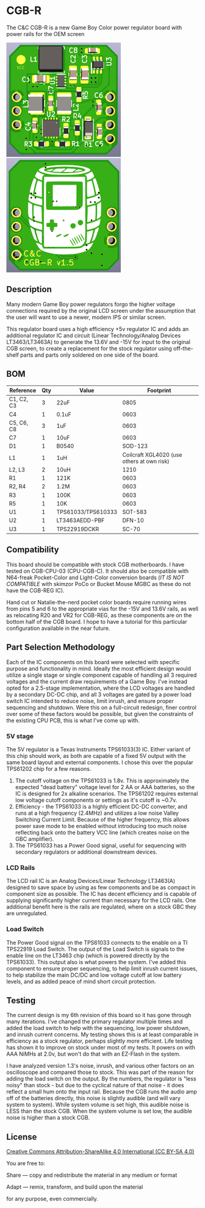 # CGB-R
The C&C CGB-R is a new Game Boy Color power regulator board with power rails for the OEM screen

<img src="CGB_R_Front.png" width=300 height=300><img src="CGB_R_Back.png" width=300 height=300>

## Description

Many modern Game Boy power regulators forgo the higher voltage connections required by the original LCD screen under the assumption that the user will want to use a newer, modern IPS or similar screen. 

This regulator board uses a high efficiency +5v regulator IC and adds an additional regulator IC and circuit (Linear Technology/Analog Devices LT3463/LT3463A) to generate the 13.6V and -15V for input to the original CGB screen, to create a replacement for the stock regulator using off-the-shelf parts and parts only soldered on one side of the board.

## BOM
| Reference | Qty | Value          | Footprint |
|-----------|-----|----------------|-----------|
| C1, C2, C3    | 3   | 22uF           | 0805       |
| C4    | 1   | 0.1uF          | 0603       |
| C5, C6, C8    | 3   | 1uF            | 0603       |
| C7 | 1| 10uF | 0603 |
| D1        | 1   | B0540          | SOD-123   |
| L1        | 1   | 1uH          | Coilcraft XGL4020 (use others at own risk)    |
| L2, L3    | 2   | 10uH           | 1210      |
| R1        | 1   | 121K           | 0603       |
| R2, R4    | 2   | 1.2M           | 0603       |
| R3        | 1   | 100K           | 0603       |
| R5        | 1   | 10K           | 0603       |
| U1        | 1   | TPS61033/TPS610333    | SOT-583   |
| U2        | 1   | LT3463AEDD-PBF | DFN-10    |
| U3 | 1 | TPS22919DCKR | SC-70 |


## Compatibility

This board should be compatible with stock CGB motherboards. I have tested on CGB-CPU-03 (CPU-CGB-C). It should also be compatible with N64-freak Pocket-Color and Light-Color conversion boards (_IT IS NOT COMPATIBLE_ with skimzor PoCo or Bucket Mouse MGBC as these do not have the CGB-REG IC). 

Hand cut or Natalie-the-nerd pocket color boards require running wires from pins 5 and 6 to the appropriate vias for the -15V and 13.6V rails, as well as relocating R20 and VR2 for CGB-REG, as these components are on the bottom half of the CGB board. I hope to have a tutorial for this particular configuration available in the near future.

## Part Selection Methodology

Each of the IC components on this board were selected with specific purpose and functionality in mind. Ideally the most efficient design would utilize a single stage or single component capable of handling all 3 required voltages and the current draw requirements of a Game Boy. I've instead opted for a 2.5-stage implementation, where the LCD voltages are handled by a secondary DC-DC chip, and all 3 voltages are gated by a power load switch IC intended to reduce noise, limit inrush, and ensure proper sequencing and shutdown. Were this on a full-circuit redesign, finer control over some of these factors would be possible, but given the constraints of the existing CPU PCB, this is what I've come up with.

### 5V stage
The 5V regulator is a Texas Instruments TPS61033(3) IC. Either variant of this chip should work, as both are capable of a fixed 5V output with the same board layout and external components. I chose this over the popular TPS61202 chip for a few reasons.
1. The cutoff voltage on the TPS61033 is 1.8v. This is approximately the expected "dead battery" voltage level for 2 AA or AAA batteries, so the IC is designed for 2x alkaline scenarios. The TPS61202 requires external low voltage cutoff components or settings as it's cutoff is ~0.7v.
2. Efficiency - the TPS61033 is a highly efficient DC-DC converter, and runs at a high frequency (2.4MHz) and utilizes a low noise Valley Switching Current Limit. Because of the higher frequency, this allows power save mode to be enabled without introducing too much noise reflecting back onto the battery VCC line (which creates noise on the GBC amplifier).
3. The TPS61033 has a Power Good signal, useful for sequencing with secondary regulators or additional downstream devices.

### LCD Rails
The LCD rail IC is an Analog Devices/Linear Technology LT3463(A) designed to save space by using as few components and be as compact in component size as possible. The IC has decent efficiency and is capable of supplying significantly higher current than necessary for the LCD rails. One additional benefit here is the rails are regulated, where on a stock GBC they are unregulated.

### Load Switch
The Power Good signal on the TPS61033 connects to the enable on a TI TPS22919 Load Switch. The output of the Load Switch is signals to the enable line on the LT3463 chip (which is powered directly by the TPS61033). This output also is what powers the system. I've added this component to ensure proper sequencing, to help limit inrush current issues, to help stabilize the main DC/DC and low voltage cutoff at low battery levels, and as added peace of mind short circuit protection.

## Testing
The current design is my 6th revision of this board so it has gone through many iterations. I've changed the primary regulator multiple times and added the load switch to help with the sequencing, low power shutdown, and inrush current concerns. My testing shows this is at least comparable in efficiency as a stock regulator, perhaps slightly more efficient. Life testing has shown it to improve on stock under most of my tests. It powers on with AAA NiMHs at 2.0v, but won't do that with an EZ-Flash in the system.

I have analyzed version 1.3's noise, inrush, and various other factors on an oscilloscope and compared those to stock. This was part of the reason for adding the load switch on the output. By the numbers, the regulator is "less noisy" than stock - but due to the cyclical nature of that noise - it does reflect a small hum onto the input rail. Because the CGB runs the audio amp off of the batteries directly, this noise is slightly audible (and will vary system to system). While system volume is set high, this audible noise is LESS than the stock CGB. When the system volume is set low, the audible noise is higher than a stock CGB.

## License

[Creative Commons Attribution-ShareAlike 4.0 International (CC BY-SA 4.0)](https://creativecommons.org/licenses/by-sa/4.0/)

You are free to:

Share — copy and redistribute the material in any medium or format

Adapt — remix, transform, and build upon the material

for any purpose, even commercially.

